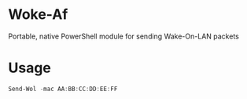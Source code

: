# Woke-Af
Portable, native PowerShell module for sending Wake-On-LAN packets

# Usage
```powershell
Send-Wol -mac AA:BB:CC:DD:EE:FF
```